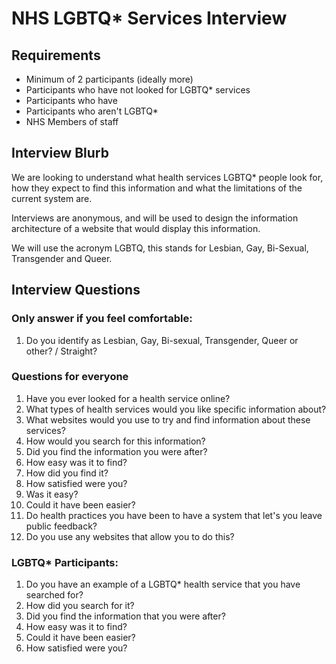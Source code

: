 # NHS LGBTQ* Services Interview

## Requirements

* Minimum of 2 participants (ideally more)
* Participants who have not looked for LGBTQ* services
* Participants who have
* Participants who aren't LGBTQ*
* NHS Members of staff

## Interview Blurb

We are looking to understand what health services LGBTQ* people look for, how they expect to find this information and what the limitations of the current system are.

Interviews are anonymous, and will be used to design the information architecture of a website that would display this information.

We will use the acronym LGBTQ, this stands for Lesbian, Gay, Bi-Sexual, Transgender and Queer.

## Interview Questions

### Only answer if you feel comfortable:

1. Do you identify as Lesbian, Gay, Bi-sexual, Transgender, Queer or other? / Straight?

### Questions for everyone

1. Have you ever looked for a health service online?
2. What types of health services would you like specific information about?
3. What websites would you use to try and find information about these services?
4. How would you search for this information?
5. Did you find the information you were after?
6. How easy was it to find?
7. How did you find it?
8. How satisfied were you?
9. Was it easy?
10. Could it have been easier?
11. Do health practices you have been to have a system that let's you leave public feedback?
12. Do you use any websites that allow you to do this?

### LGBTQ* Participants:

1. Do you have an example of a LGBTQ* health service that you have searched for?
2. How did you search for it?
3. Did you find the information that you were after?
4. How easy was it to find?
5. Could it have been easier?
6. How satisfied were you?